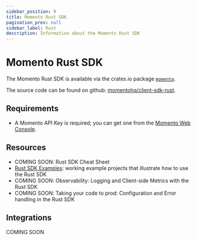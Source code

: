 ```yaml
---
sidebar_position: 9
title: Momento Rust SDK
pagination_prev: null
sidebar_label: Rust
description: Information about the Momento Rust SDK
---
```


# Momento Rust SDK

The Momento Rust SDK is available via the crates.io package [`momento`](https://crates.io/crates/momento).

The source code can be found on github: [momentohq/client-sdk-rust](https://github.com/momentohq/client-sdk-rust).

## Requirements

- A Momento API Key is required; you can get one from the [Momento Web Console](https://console.gomomento.com/).

## Resources

- COMING SOON: Rust SDK Cheat Sheet
- [Rust SDK Examples](https://github.com/momentohq/client-sdk-rust/blob/main/example/README.md): working example projects that illustrate how to use the Rust SDK
- COMING SOON: Observability: Logging and Client-side Metrics with the Rust SDK
- COMING SOON: Taking your code to prod: Configuration and Error handling in the Rust SDK

## Integrations

COMING SOON
